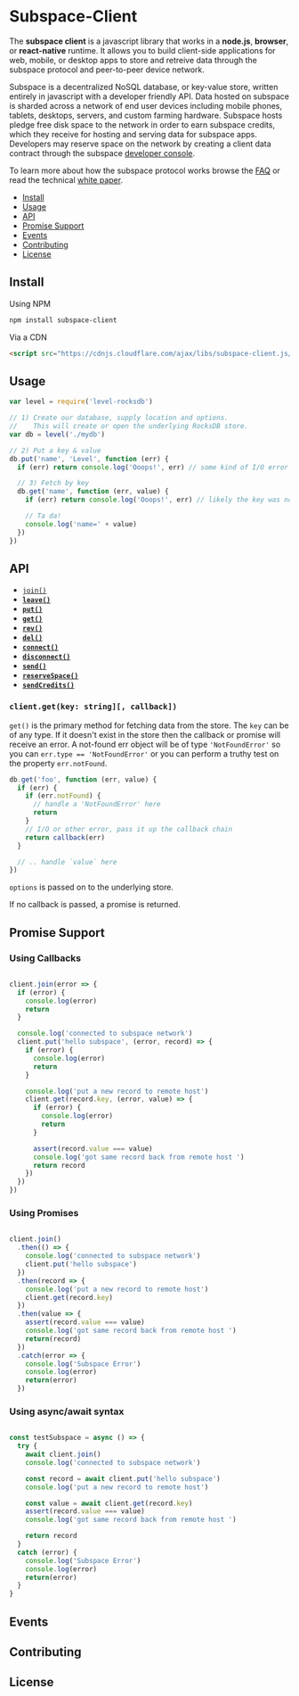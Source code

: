 # Subspace-Client
The **subspace client** is a javascript library that works in a **node.js**, **browser**, or **react-native** runtime.  It allows you to build client-side applications for web, mobile, or desktop apps to store and retreive data through the subspace protocol and peer-to-peer device network.

Subspace is a decentralized NoSQL database, or key-value store, written entirely in javascript with a developer friendly API. Data hosted on subspace is sharded across a network of end user devices including mobile phones, tablets, desktops, servers, and custom farming hardware.  Subspace hosts pledge free disk space to the network in order to earn subspace credits, which they receive for hosting and serving data for subspace apps. Developers may reserve space on the network by creating a client data contract through the subspace [developer console](https://subspace.network/console). 

To learn more about how the subspace protocol works browse the [FAQ](https://subspace.network/faq) or read the technical [white paper](https://subspace.github.io/paper/).

* [Install](#install)
* [Usage](#usage)
* [API](#api)
* [Promise Support](#promise-support)
* [Events](#events)
* [Contributing](#contributing)
* [License](#license)

## Install

Using NPM

```bash
npm install subspace-client
```

Via a CDN

```html
<script src="https://cdnjs.cloudflare.com/ajax/libs/subspace-client.js/1.0/subspace-client.min.js"></script>
```


## Usage

```js
var level = require('level-rocksdb')

// 1) Create our database, supply location and options.
//    This will create or open the underlying RocksDB store.
var db = level('./mydb')

// 2) Put a key & value
db.put('name', 'Level', function (err) {
  if (err) return console.log('Ooops!', err) // some kind of I/O error

  // 3) Fetch by key
  db.get('name', function (err, value) {
    if (err) return console.log('Ooops!', err) // likely the key was not found

    // Ta da!
    console.log('name=' + value)
  })
})
```

## API

* [`join()`](#join)
* [<code><b>leave()</b></code>](#leave)
* [<code><b>put()</b></code>](#put)
* [<code><b>get()</b></code>](#get)
* [<code><b>rev()</b></code>](#rev)
* [<code><b>del()</b></code>](#del)
* [<code><b>connect()</b></code>](#connect)
* [<code><b>disconnect()</b></code>](#disconnect)
* [<code><b>send()</b></code>](#send)
* [<code><b>reserveSpace()</b></code>](#reserve-space)
* [<code><b>sendCredits()</b></code>](#send-credits)


<a name="get"></a>
### `client.get(key: string][, callback])`
<code>get()</code> is the primary method for fetching data from the store. The `key` can be of any type. If it doesn't exist in the store then the callback or promise will receive an error. A not-found err object will be of type `'NotFoundError'` so you can `err.type == 'NotFoundError'` or you can perform a truthy test on the property `err.notFound`.

```js
db.get('foo', function (err, value) {
  if (err) {
    if (err.notFound) {
      // handle a 'NotFoundError' here
      return
    }
    // I/O or other error, pass it up the callback chain
    return callback(err)
  }

  // .. handle `value` here
})
```

`options` is passed on to the underlying store.

If no callback is passed, a promise is returned.

## Promise Support

### Using Callbacks

```js

client.join(error => {
  if (error) {
    console.log(error)
    return
  }

  console.log('connected to subspace network')
  client.put('hello subspace', (error, record) => {
    if (error) {
      console.log(error)
      return
    }

    console.log('put a new record to remote host')
    client.get(record.key, (error, value) => {
      if (error) {
        console.log(error)
        return
      }

      assert(record.value === value)
      console.log('got same record back from remote host ')
      return record
    })
  })
})

```

### Using Promises

```js

client.join()
  .then(() => {
    console.log('connected to subspace network')
    client.put('hello subspace')
  })
  .then(record => {
    console.log('put a new record to remote host')
    client.get(record.key)
  })
  .then(value => {
    assert(record.value === value)
    console.log('got same record back from remote host ')
    return(record)
  })
  .catch(error => {
    console.log('Subspace Error')
    console.log(error)
    return(error)
  })

```

### Using async/await syntax

```js

const testSubspace = async () => {
  try {
    await client.join()
    console.log('connected to subspace network')

    const record = await client.put('hello subspace')
    console.log('put a new record to remote host')

    const value = await client.get(record.key)
    assert(record.value === value)
    console.log('got same record back from remote host ')

    return record
  }
  catch (error) {
    console.log('Subspace Error')
    console.log(error)
    return(error)
  }
}

```

## Events

## Contributing

## License

